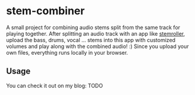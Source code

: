 # stem-combiner
A small project for combining audio stems split from the same track for playing together. After splitting an audio track with an app like [stemroller](https://github.com/stemrollerapp/stemroller), upload the bass, drums, vocal ... stems into this app with customized volumes and play along with the combined audio! :)
Since you upload your own files, everything runs locally in your browser.

## Usage
You can check it out on my blog: TODO

